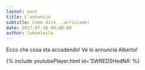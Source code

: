 ```yaml
---
layout: post
title: L'annuncio
subtitle: Come dire...arriviamo!
date: 2017-07-30 09:00:00
author: lukeeleila
---
```


Ecco che cosa sta accadendo! Ve lo annuncia Alberto!

{% include youtubePlayer.html id='SWREDSHedNA' %}
